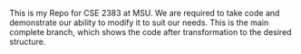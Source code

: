 This is my Repo for CSE 2383 at MSU. We are required to take code and demonstrate our ability to modify it to suit our needs. This is the main complete branch, which shows the code after transformation to the desired structure.
